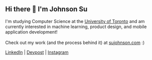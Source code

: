 ## Hi there 👋  I'm Johnson Su

I'm studying Computer Science at the [University of Toronto](https://www.utsc.utoronto.ca/home/) and am currently interested in machine learning, product design, and mobile application development!</br></br>
Check out my work (and the process behind it) at [sujohnson.com](https://sujohnson.com/) :)
 
[LinkedIn](https://www.linkedin.com/in/johnson-su/) | [Devpost](https://devpost.com/Johnson-Su) | [Instagram](https://www.instagram.com/johnson.s.u/)
